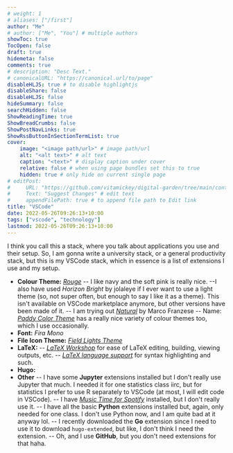 ```yaml
---
# weight: 1
# aliases: ["/first"]
author: "Me"
# author: ["Me", "You"] # multiple authors
showToc: true
TocOpen: false
draft: true
hidemeta: false
comments: true
# description: "Desc Text."
# canonicalURL: "https://canonical.url/to/page"
disableHLJS: true # to disable highlightjs
disableShare: false
disableHLJS: false
hideSummary: false
searchHidden: false
ShowReadingTime: true
ShowBreadCrumbs: false
ShowPostNavLinks: true
ShowRssButtonInSectionTermList: true
cover:
    image: "<image path/url>" # image path/url
    alt: "<alt text>" # alt text
    caption: "<text>" # display caption under cover
    relative: false # when using page bundles set this to true
    hidden: true # only hide on current single page
# editPost:
#     URL: "https://github.com/vitamickey/digital-garden/tree/main/content"
#     Text: "Suggest Changes" # edit text
#     appendFilePath: true # to append file path to Edit link
title: "VSCode"
date: 2022-05-26T09:26:13+10:00
tags: ["vscode", "technology"]
lastmod: 2022-05-26T09:26:13+10:00
---
```


I think you call this a stack, where you talk about applications you use and their setup. So, I am gonna write a university stack, or a general productivity stack, but this is my VSCode stack, which in essence is a list of extensions I use and my setup. 

- **Colour Theme:** *[Rouge](https://marketplace.visualstudio.com/items?itemName=josef.rouge-theme)*
-- I like navy and the soft pink is really nice. 
--I also have used *Horizon Bright* by jolaleye if I ever want to use a light theme (so, not super often, but enough to say I like it as a theme). This isn't available on VSCode marketplace anymore, but other versions have been made of it. 
-- I am trying out *[Natural](https://marketplace.visualstudio.com/items?itemName=naturalTheme.natural-theme)* by Marco Franzese
-- Name: *[Paddy Color Theme](https://marketplace.visualstudio.com/items?itemName=yile-ou.paddy-color-theme)* has a really nice variety of colour themes too, which I use occasionally.
- **Font:** *Fira Mono*
- **File Icon Theme:** *[Field Lights Theme](https://marketplace.visualstudio.com/items?itemName=sveggiani.vscode-field-lights)*
- **LaTeX:**
-- *[LaTeX Workshop](https://marketplace.visualstudio.com/items?itemName=James-Yu.latex-workshop)* for ease of LaTeX editing, building, viewing outputs, etc. 
-- *[LaTeX language support](https://marketplace.visualstudio.com/items?itemName=torn4dom4n.latex-support)* for syntax highlighting and such. 
- **Hugo:**
- **Other**
-- I have some **Jupyter** extensions installed but I don't really use Jupyter that much. I needed it for one statistics class iirc, but for statistics I prefer to use R separately to VSCode (at most, I will edit code in VSCode). 
-- I have *[Music Time for Spotify](https://marketplace.visualstudio.com/items?itemName=softwaredotcom.music-time)* installed, but I don't really use it. 
-- I have all the basic **Python** extensions installed but, again, only needed for one class. I don't use Python now, and I am quite bad at it anyway lol. 
-- I recently downloaded the **Go** extension since I need to use it to download `hugo-extended`, but like, I don't think I need the extension. 
-- Oh, and I use **GitHub**, but you don't need extensions for that haha. 